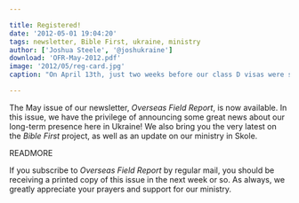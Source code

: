 ```yaml
---

title: Registered!
date: '2012-05-01 19:04:20'
tags: newsletter, Bible First, ukraine, ministry
author: ['Joshua Steele', '@joshukraine']
download: 'OFR-May-2012.pdf'
image: '2012/05/reg-card.jpg'
caption: "On April 13th, just two weeks before our class D visas were set to expire, each member of our team received long-term residency cards like the one pictured above."

---
```


The May issue of our newsletter, *Overseas Field Report*, is now available. In this issue, we have the privilege of announcing some great news about our long-term presence here in Ukraine! We also bring you the very latest on the *Bible First* project, as well as an update on our ministry in Skole.

READMORE

If you subscribe to *Overseas Field Report* by regular mail, you should be receiving a printed copy of this issue in the next week or so. As always, we greatly appreciate your prayers and support for our ministry.
